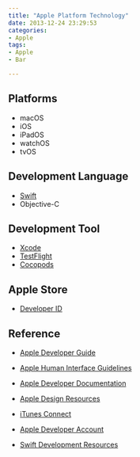 ```yaml
---
title: "Apple Platform Technology"
date: 2013-12-24 23:29:53
categories:
- Apple
tags:
- Apple
- Bar

---
```



## Platforms

* macOS
* iOS
* iPadOS
* watchOS
* tvOS

## Development Language

* [Swift](https://developer.apple.com/swift/)
* Objective-C

## Development Tool

* [Xcode](https://developer.apple.com/xcode/)
* [TestFlight](https://developer.apple.com/testflight/)
* [Cocopods](https://cocoapods.org/)

## Apple Store

* [Developer ID](https://developer.apple.com/developer-id/)

## Reference

* [Apple Developer Guide](https://developer.apple.com/develop/)

* [Apple Human Interface Guidelines](https://developer.apple.com/design/human-interface-guidelines/)

* [Apple Developer Documentation](https://developer.apple.com/documentation/)

* [Apple Design Resources](https://developer.apple.com/design/resources/)

* [iTunes Connect](https://itunesconnect.apple.com/)

* [Apple Developer Account](https://developer.apple.com/account/#/overview/884Z86CSTX)

* [Swift Development Resources](https://developer.apple.com/swift/resources/)
